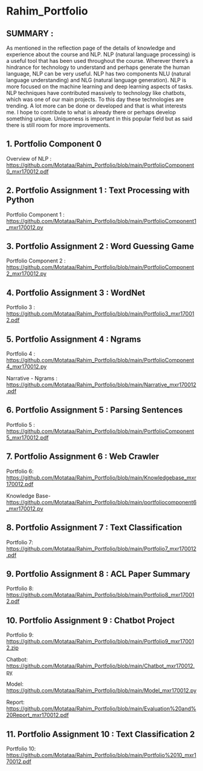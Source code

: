 # Rahim_Portfolio

## SUMMARY :

As mentioned in the reflection page of the details of knowledge and experience about the course and NLP. NLP (natural language processing) is a useful tool that has been used throughout the course. Wherever there’s a hindrance for technology to understand and perhaps generate the human language, NLP can be very useful. NLP has two components NLU (natural language understanding) and NLG (natural language generation). NLP is more focused on the machine learning and deep learning aspects of tasks. NLP techniques have contributed massively to technology like chatbots, which was one of our main projects. To this day these technologies are trending. A lot more can be done or developed and that is what interests me. I hope to contribute to what is already there or perhaps develop something unique. Uniqueness is important in this popular field but as said there is still room for more improvements. 

## 1. Portfolio Component 0
Overview of NLP : https://github.com/Motataa/Rahim_Portfolio/blob/main/PortfolioComponent0_mxr170012.pdf

## 2. Portfolio Assignment 1 : Text Processing with Python
Portfolio Component 1 : https://github.com/Motataa/Rahim_Portfolio/blob/main/PortfolioComponent1_mxr170012.py

## 3. Portfolio Assignment 2 : Word Guessing Game
Portfolio Component 2 : https://github.com/Motataa/Rahim_Portfolio/blob/main/PortfolioComponent2_mxr170012.py

## 4. Portfolio Assignment 3 : WordNet
Portfolio 3 : https://github.com/Motataa/Rahim_Portfolio/blob/main/Portfolio3_mxr170012.pdf

## 5. Portfolio Assignment 4 : Ngrams
Portfolio 4 : https://github.com/Motataa/Rahim_Portfolio/blob/main/PortfolioComponent4_mxr170012.py

Narrative - Ngrams : https://github.com/Motataa/Rahim_Portfolio/blob/main/Narrative_mxr170012.pdf

## 6. Portfolio Assignment 5 : Parsing Sentences
Portfolio 5 : https://github.com/Motataa/Rahim_Portfolio/blob/main/PortfolioComponent5_mxr170012.pdf

## 7. Portfolio Assignment 6 : Web Crawler
Portfolio 6: https://github.com/Motataa/Rahim_Portfolio/blob/main/Knowledgebase_mxr170012.pdf

Knowledge Base- https://github.com/Motataa/Rahim_Portfolio/blob/main/portfoliocomponent6_mxr170012.py

## 8. Portfolio Assignment 7 : Text Classification
Portfolio 7: https://github.com/Motataa/Rahim_Portfolio/blob/main/Portfolio7_mxr170012.pdf

## 9. Portfolio Assignment 8 : ACL Paper Summary
Portfolio 8: https://github.com/Motataa/Rahim_Portfolio/blob/main/Portfolio8_mxr170012.pdf

## 10. Portfolio Assignment 9 : Chatbot Project
Portfolio 9: https://github.com/Motataa/Rahim_Portfolio/blob/main/Portfolio9_mxr170012.zip

Chatbot: https://github.com/Motataa/Rahim_Portfolio/blob/main/Chatbot_mxr170012.py

Model: https://github.com/Motataa/Rahim_Portfolio/blob/main/Model_mxr170012.py

Report: https://github.com/Motataa/Rahim_Portfolio/blob/main/Evaluation%20and%20Report_mxr170012.pdf

## 11. Portfolio Assignment 10 : Text Classification 2
Portfolio 10: https://github.com/Motataa/Rahim_Portfolio/blob/main/Portfolio%2010_mxr170012.pdf
